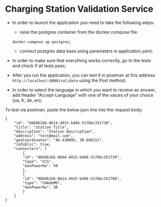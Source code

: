 # Charging Station Validation Service
 - In order to launch the application you need to take the following steps:
   - raise the postgres container from the docker.compose file:
 
   `docker-compose up postgres`;

    - connect postgres data base using parameters in application.yaml;

- In order to make sure that everything works correctly, go to the tests and check if all tests pass;

- After you run the application, you can test it in postman at this address ` http://localhost:8080/validate ` using the Post method;

- In order to select the language in which you want to receive an answer, add Header "Accept-Language" with one of the values of your choice (ua, fr, de, en);

To test via postman, paste the below json line into the request body:


```
{
    "id": "86b9b1bb-8614-4915-b496-517bbc351739",
    "title": "Station Title",
    "description": "Station Description",
    "address": "test@mail.com",
    "geoCoordinates": "46.430095, 30.696315",
    "isPublic": true,
    "connectors": [
        {
        "id": "86b9b1bb-8664-4915-b496-517bbc351739",
        "type": "CCS",
        "maxPowerKw": 50
        },
        {
        "id": "86b9b1bb-8614-4915-b496-517bbc351788",
        "type": "CHAdeMO",
        "maxPowerKw": 30
        }
    ]
}
```

   

